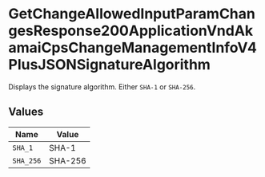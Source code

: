 # GetChangeAllowedInputParamChangesResponse200ApplicationVndAkamaiCpsChangeManagementInfoV4PlusJSONSignatureAlgorithm

Displays the signature algorithm. Either `SHA-1` or `SHA-256`.


## Values

| Name      | Value     |
| --------- | --------- |
| `SHA_1`   | SHA-1     |
| `SHA_256` | SHA-256   |